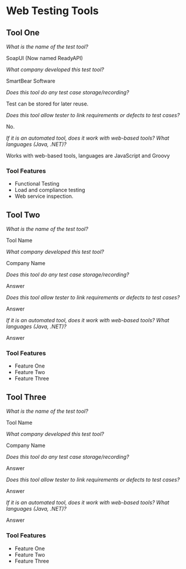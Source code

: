 # Web Testing Tools

## Tool One

_What is the name of the test tool?_ 

SoapUI (Now named ReadyAPI)

_What company developed this test tool?_ 

SmartBear Software

_Does this tool do any test case storage/recording?_ 

Test can be stored for later reuse.

_Does this tool allow tester to link requirements or defects to test cases?_ 

No.

_If it is an automated tool, does it work with web-based tools? What languages (Java, .NET)?_ 

Works with web-based tools, languages are JavaScript and Groovy

### Tool Features
* Functional Testing
* Load and compliance testing
* Web service inspection.

## Tool Two

_What is the name of the test tool?_ 

Tool Name

_What company developed this test tool?_ 

Company Name

_Does this tool do any test case storage/recording?_ 

Answer

_Does this tool allow tester to link requirements or defects to test cases?_ 

Answer

_If it is an automated tool, does it work with web-based tools? What languages (Java, .NET)?_ 

Answer

### Tool Features
* Feature One
* Feature Two
* Feature Three

## Tool Three

_What is the name of the test tool?_ 

Tool Name

_What company developed this test tool?_ 

Company Name

_Does this tool do any test case storage/recording?_ 

Answer

_Does this tool allow tester to link requirements or defects to test cases?_ 

Answer

_If it is an automated tool, does it work with web-based tools? What languages (Java, .NET)?_ 

Answer

### Tool Features
* Feature One
* Feature Two
* Feature Three
